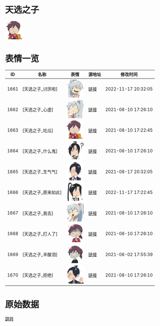 # 天选之子

<img src="./cover.png" height="60" alt="cover" />

# 表情一览

|ID|名称|表情|源地址|修改时间|
|----|----|----|----|----|
|1661|[天选之子_讨厌啦]|<img src="./pic/001661_%5B天选之子_讨厌啦%5D.png" height="60" alt="讨厌啦"/>|[链接](http://i0.hdslb.com/bfs/emote/b3e903684e20406ea6575d190e30d74f1ec0f4a6.png)|2022-11-17 20:32:05|
|1662|[天选之子_心虚]|<img src="./pic/001662_%5B天选之子_心虚%5D.png" height="60" alt="心虚"/>|[链接](http://i0.hdslb.com/bfs/emote/142f4a7cfabc211ede93db4261cc51dbb41642c5.png)|2021-08-10 17:26:10|
|1663|[天选之子_吃瓜]|<img src="./pic/001663_%5B天选之子_吃瓜%5D.png" height="60" alt="吃瓜"/>|[链接](http://i0.hdslb.com/bfs/emote/17202e8b7e620bfec86b9298d3b76ce85818ae3e.png)|2021-08-10 17:22:45|
|1664|[天选之子_什么鬼]|<img src="./pic/001664_%5B天选之子_什么鬼%5D.png" height="60" alt="什么鬼"/>|[链接](http://i0.hdslb.com/bfs/emote/b6137e702d8de818b498b2623a2b042799684df6.png)|2021-08-10 17:26:10|
|1665|[天选之子_生气气]|<img src="./pic/001665_%5B天选之子_生气气%5D.png" height="60" alt="生气气"/>|[链接](http://i0.hdslb.com/bfs/emote/e5f2a5e9e9ce430a5cfe5b8d22d49c0510d50750.png)|2021-08-17 20:32:05|
|1666|[天选之子_原来如此]|<img src="./pic/001666_%5B天选之子_原来如此%5D.png" height="60" alt="原来如此"/>|[链接](http://i0.hdslb.com/bfs/emote/88ee75211aba2d17557b50020b73f2525e781f63.png)|2022-11-17 17:22:45|
|1667|[天选之子_我去]|<img src="./pic/001667_%5B天选之子_我去%5D.png" height="60" alt="我去"/>|[链接](http://i0.hdslb.com/bfs/emote/a7887be795a2223e69d80af67499c3af3fd13618.png)|2021-08-10 17:26:10|
|1668|[天选之子_打人了]|<img src="./pic/001668_%5B天选之子_打人了%5D.png" height="60" alt="打人了"/>|[链接](http://i0.hdslb.com/bfs/emote/5414e4907485a35a28ba21eb6e442da2d228a7b7.png)|2021-08-10 17:26:10|
|1669|[天选之子_辛酸泪]|<img src="./pic/001669_%5B天选之子_辛酸泪%5D.png" height="60" alt="辛酸泪"/>|[链接](http://i0.hdslb.com/bfs/emote/a3d4a1a7b9c205583c3368e2d85ceb621a004a50.png)|2021-08-02 17:55:39|
|1670|[天选之子_拒绝]|<img src="./pic/001670_%5B天选之子_拒绝%5D.png" height="60" alt="拒绝"/>|[链接](http://i0.hdslb.com/bfs/emote/9b14f76be037b7c10fa864a0b15c48ee701ee954.png)|2021-08-10 17:26:10|

# 原始数据

[跳转](./raw.json)

